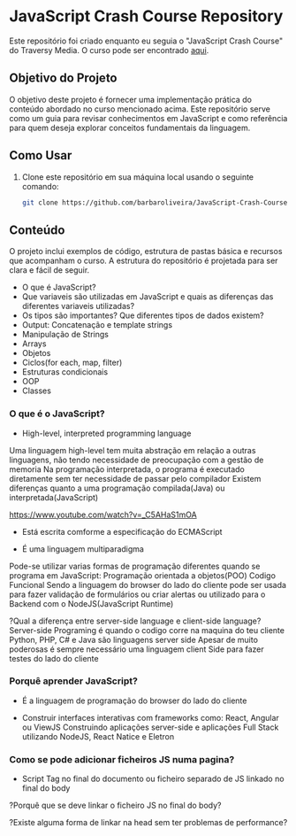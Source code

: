 # JavaScript Crash Course Repository

Este repositório foi criado enquanto eu seguia o "JavaScript Crash Course" do Traversy Media. O curso pode ser encontrado [aqui](https://www.youtube.com/watch?v=hdI2bqOjy3c).

## Objetivo do Projeto

O objetivo deste projeto é fornecer uma implementação prática do conteúdo abordado no curso mencionado acima. Este repositório serve como um guia para revisar conhecimentos em JavaScript e como referência para quem deseja explorar conceitos fundamentais da linguagem.

## Como Usar

1. Clone este repositório em sua máquina local usando o seguinte comando:
   ```bash
   git clone https://github.com/barbaroliveira/JavaScript-Crash-Course-for-beginners.git

## Conteúdo

O projeto inclui exemplos de código, estrutura de pastas básica e recursos que acompanham o curso. A estrutura do repositório é projetada para ser clara e fácil de seguir.

- O que é JavaScript?
- Que variaveis são utilizadas em JavaScript e quais as diferenças das diferentes variaveis utilizadas?
- Os tipos são importantes? Que diferentes tipos de dados existem?
- Output: Concatenação e template strings
- Manipulação de Strings
- Arrays
- Objetos
- Ciclos(for each, map, filter)
- Estruturas condicionais
- OOP
- Classes

### O que é o JavaScript?
- High-level, interpreted programming language

Uma linguagem high-level tem muita abstração em relação a outras linguagens, não tendo necessidade de preocupação com a gestão de memoria
Na programação interpretada, o programa é executado diretamente sem ter necessidade de passar pelo compilador
Existem diferenças quanto a uma programação compilada(Java) ou interpretada(JavaScript)

https://www.youtube.com/watch?v=_C5AHaS1mOA

- Está escrita comforme a especificação do ECMAScript

- É uma linguagem multiparadigma

Pode-se utilizar varias formas de programação diferentes quando se programa em JavaScript:
Programação orientada a objetos(POO)
Codigo Funcional
Sendo a linguagem do browser do lado do cliente pode ser usada para fazer validação de formulários ou criar alertas ou utilizado para o Backend com o NodeJS(JavaScript Runtime)

?Qual a diferença entre server-side language e client-side language?
Server-side Programing é quando o codigo corre na maquina do teu cliente
Python, PHP, C# e Java são linguagens server side
Apesar de muito poderosas é sempre necessário uma linguagem client Side para fazer testes do lado do cliente

### Porquê aprender JavaScript?
- É a linguagem de programação do browser do lado do cliente

- Construir interfaces interativas com frameworks como: React, Angular ou ViewJS
Construindo aplicações server-side e aplicações Full Stack utilizando NodeJS, React Natice e Eletron

### Como se pode adicionar ficheiros JS numa pagina?

- Script Tag no final do documento ou ficheiro separado de JS linkado no final do body

?Porquê que se deve linkar o ficheiro JS no final do body?

?Existe alguma forma de linkar na head sem ter problemas de performance?
